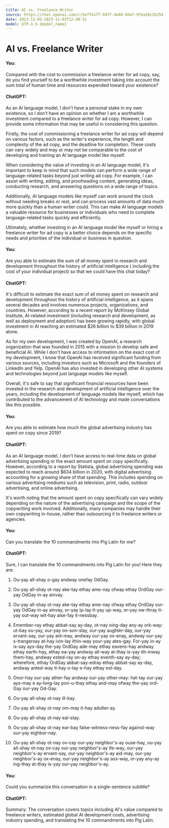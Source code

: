 ```yaml
---
title: AI vs. Freelance Writer
source: https://chat.openai.com/c/5e7f41ff-5977-4e04-9daf-97ea10c2b254
date: 2023-11-03-2023-11-03T12-49-51
model: GTP-3.5-{model_name}
---
```


# AI vs. Freelance Writer

#### You:
Compared with the cost to commission a freelance writer for ad copy, say, do you find yourself to be a worthwhile investment taking into account the sum total of human time and resources expended toward your existence?

#### ChatGPT:
As an AI language model, I don't have a personal stake in my own existence, so I don't have an opinion on whether I am a worthwhile investment compared to a freelance writer for ad copy. However, I can provide some information that may be useful in considering this question.

Firstly, the cost of commissioning a freelance writer for ad copy will depend on various factors, such as the writer's experience, the length and complexity of the ad copy, and the deadline for completion. These costs can vary widely and may or may not be comparable to the cost of developing and training an AI language model like myself.

When considering the value of investing in an AI language model, it's important to keep in mind that such models can perform a wide range of language-related tasks beyond just writing ad copy. For example, I can assist with writing, editing, and proofreading content, generating ideas, conducting research, and answering questions on a wide range of topics.

Additionally, AI language models like myself can work around the clock without needing breaks or rest, and can process vast amounts of data much more quickly than a human writer could. This can make AI language models a valuable resource for businesses or individuals who need to complete language-related tasks quickly and efficiently.

Ultimately, whether investing in an AI language model like myself or hiring a freelance writer for ad copy is a better choice depends on the specific needs and priorities of the individual or business in question.


#### You:
Are you able to estimate the sum of all money spent in research and development throughout the history of artificial intelligence ( including the cost of your individual project) so that we could have this chat today?

#### ChatGPT:
It's difficult to estimate the exact sum of all money spent on research and development throughout the history of artificial intelligence, as it spans several decades and involves numerous projects, organizations, and countries. However, according to a recent report by McKinsey Global Institute, AI-related investment (including research and development, as well as deployment and adoption) has been growing rapidly, with global investment in AI reaching an estimated $26 billion to $39 billion in 2019 alone.

As for my own development, I was created by OpenAI, a research organization that was founded in 2015 with a mission to develop safe and beneficial AI. While I don't have access to information on the exact cost of my development, I know that OpenAI has received significant funding from various sources, including investors such as Microsoft and the founders of LinkedIn and Yelp. OpenAI has also invested in developing other AI systems and technologies beyond just language models like myself.

Overall, it's safe to say that significant financial resources have been invested in the research and development of artificial intelligence over the years, including the development of language models like myself, which has contributed to the advancement of AI technology and made conversations like this possible.


#### You:
Are you able to estimate how much the global advertising industry has spent on copy since 2019?

#### ChatGPT:
As an AI language model, I don't have access to real-time data on global advertising spending or the exact amount spent on copy specifically. However, according to a report by Statista, global advertising spending was expected to reach around $634 billion in 2020, with digital advertising accounting for a growing share of that spending. This includes spending on various advertising mediums such as television, print, radio, outdoor advertising, and online advertising.

It's worth noting that the amount spent on copy specifically can vary widely depending on the nature of the advertising campaign and the scope of the copywriting work involved. Additionally, many companies may handle their own copywriting in-house, rather than outsourcing it to freelance writers or agencies.


#### You:
Can you translate the 10 commandments into Pig Latin for me?

#### ChatGPT:
Sure, I can translate the 10 commandments into Pig Latin for you! Here they are:

1. Ou-yay all-shay o-gay andway onefay OdGay.

2. Ou-yay all-shay ot-nay ake-tay ethay ame-nay ofway ethay OrdGay our-yay OdGay in-ay ainvay.

3. Ou-yay all-shay ot-nay ake-tay ethay ame-nay ofway ethay OrdGay our-yay OdGay in-ay ainvay, or-yay ip-lay it-yay up-way, or-yay ow-thray it-yay out-way wit-hay alse-fay it-nessbay.

4. Emember-ray ethay abbat-say ay-day, ot-nay oing-day any-ay ork-way: ut-bay ou-yay, our-yay on-son-slay, our-yay aughter-day, our-yay ervant-say, our-yay aid-may, andway our-yay ox-enay, andway our-yay s-trangersay at-hay ivin-lay ithin-way your-yay ates-gay. For-yay in-ay ix-say ays-day the-yay OrdGay ade-may ethay eavens-hay andway ethay earth-hay, ethay ea-yay andway all-way at-thay is-yay ith-inway them-hay, andway ested-ray on-ay ethay eventh-say ay-day; wherefore, ethay OrdGay abbat-say-edray ethay abbat-say ay-day, andway anted-way it-hay o-tay e-hay ethay est-day.

5. Onor-hay our-yay ather-fay andway our-yay other-may: hat-tay our-yay ays-may e ay-long-lay pon-u-thay ethay and-may ofway the-yay ord-Gay our-yay Od-Gay.

6. Ou-yay all-shay ot-nay ill-kay.

7. Ou-yay all-shay ot-nay om-may it-hay adulter-ay.

8. Ou-yay all-shay ot-nay eal-stay.

9. Ou-yay all-shay ot-nay ear-bay false-witness-ness-fay against-way our-yay eighbor-nay.

10. Ou-yay all-shay ot-nay ov-cay our-yay neighbor's-ay ouse-hay, ou-yay all-shay ot-nay ov-cay our-yay neighbor's-ay ife-way, our-yay neighbor's-ay ervant-say, our-yay neighbor's-ay aid-may, our-yay neighbor's-ay ox-enay, our-yay neighbor's-ay ass-way, or-yay any-ay ing-thay at-thay is-yay our-yay neighbor's-ay.


#### You:
Could you summarize this conversation in a single-sentence subtitle?

#### ChatGPT:
Summary: The conversation covers topics including AI's value compared to freelance writers, estimated global AI development costs, advertising industry spending, and translating the 10 commandments into Pig Latin.
